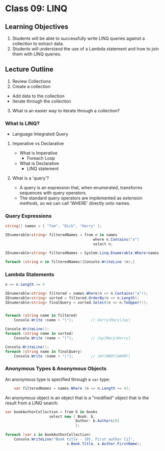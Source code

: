 # Class 09: LINQ

## Learning Objectives
1. Students will be able to successfully write LINQ queries against a collection to extract data.
1. Students will understand the use of a Lambda statement and how to join them with LINQ queries.
 
## Lecture Outline
1. Review Collections
1. Create a collection
  - Add data to the collection
  - Iterate through the collection

3. What is an easier way to iterate through a collection?

### What Is LINQ?
- Language Integrated Query

1. Imperative vs Declarative
   - What is Imperative
      - Foreach Loop
   - What is Declarative
      - LINQ statement

1. What is a 'query'?
   - A query is an expression that, when enumerated, transforms sequences with query operators. 
   - The standard query operators are implemented as *extension methods*, so we can call 'WHERE' directly onto names.

### Query Expressions 
   
```csharp
string[] names = { "Tom", "Dick", "Harry" };

IEnumerable<string> filteredNames = from n in names
                                        where n.Contains("a")
                                        select n;

IEnumerable<string> filteredNames = System.Linq.Enumerable.Where(names, n => n.Length >= 4);

foreach (string n in filteredNames){Console.WriteLine (n);}
```


### Lambda Statements

```csharp
n => n.Length >= 4
```


```csharp
IEnumerable<string> filtered = names.Where(n => n.Contains("a"));
IEnumerable<string> sorted = filtered.OrderBy(n => n.Length);
IEnumerable<string> finalQuery = sorted.Select(n => n.ToUpper());


foreach (string name in filtered)
    Console.Write (name + "|");        // Harry|Mary|Jay|

Console.WriteLine();
foreach (string name in sorted)
    Console.Write (name + "|");        // Jay|Mary|Harry|

Console.WriteLine();
foreach (string name in finalQuery)
    Console.Write (name + "|");        // JAY|MARY|HARRY|

```

### Anonymous Types & Anonymous Objects
   
An anonymous type is specified through a `var` type:

```csharp 
    var filteredNames = names.Where (n => n.Length >= 4); 
```

An anonymous object is an object that is a "modified" object that is the result from a LINQ search: 

```csharp
var bookAuthorCollection = from b in books
                    select new { Book: b,
                                Author: b.Authors[0]
                                };
    
foreach (var x in bookAuthorCollection)
    Console.WriteLine("Book title - {0}, First author {1}", 
                            x.Book.Title, x.Author.FirstName);
```


